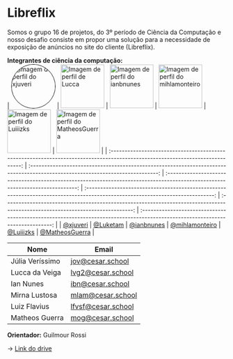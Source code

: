 # Libreflix

Somos o grupo 16 de projetos, do 3º período de Ciência da Computação e nosso desafio consiste em propor uma solução para a necessidade de exposição de anúncios no site do cliente (Libreflix).

**Integrantes de ciência da computação:**<br/>
| <img src="https://github.com/xjuveri.png" alt="Imagem de perfil do xjuveri" style="border-radius: 50%; border: 1px solid #000; width: 100px; height: 100px;"> | <img src="https://github.com/Luketam.png" alt="Imagem de perfil de Lucca" width="100" height="100"> | <img src="https://github.com/ianbnunes.png" alt="Imagem de perfil do ianbnunes" width="100" height="100"> | <img src="https://github.com/mihlamonteiro.png" alt="Imagem de perfil do mihlamonteiro" width="100" height="100"> | <img src="https://github.com/Luiiizks.png" alt="Imagem de perfil do Luiiizks" width="100" height="100"> | <img src="https://github.com/MatheosGuerra.png" alt="Imagem de perfil do MatheosGuerra" width="100" height="100"> |
| :----------------------------------------------------------------------------------------------------------------------------: | :----------------------------------------------------------------------------------------------------------------------------: | :----------------------------------------------------------------------------------------------------------------------------: | :----------------------------------------------------------------------------------------------------------------------------: | :----------------------------------------------------------------------------------------------------------------------------: | :----------------------------------------------------------------------------------------------------------------------------: |
| [@xjuveri](https://github.com/xjuveri) | [@Luketam](https://github.com/Luketam) | [@ianbnunes](https://github.com/ianbnunes) | [@mihlamonteiro](https://github.com/mihlamonteiro) | [@Luiiizks](https://github.com/Luiiizks) | [@MatheosGuerra](https://github.com/MatheosGuerra) |

| Nome             | Email                       |   
| ---------------  | --------------------------- |
| Júlia Veríssimo  | jov@cesar.school            |
| Lucca da Veiga   | lvg2@cesar.school           |
| Ian Nunes        | ibn@cesar.school            |
| Mirna Lustosa    | mlam@cesar.school           |
| Luiz Flavius     | lfvsf@cesar.school          |
| Matheos Guerra   |  mog@cesar.school           |

**Orientador:** Guilmour Rossi

-> [Link do drive](https://drive.google.com/drive/folders/1_Ud6CXTc4AgVFQsoeMF_xGs6r_Yofjso)
